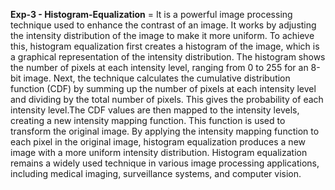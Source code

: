 **Exp-3 - Histogram-Equalization** = It is a powerful image processing technique used to enhance the contrast of an image. It works by adjusting the intensity distribution of the image to make it more uniform. To achieve this, histogram equalization first creates a histogram of the image, which is a graphical representation of the intensity distribution. The histogram shows the number of pixels at each intensity level, ranging from 0 to 255 for an 8-bit image. Next, the technique calculates the cumulative distribution function (CDF) by summing up the number of pixels at each intensity level and dividing by the total number of pixels. This gives the probability of each intensity level.The CDF values are then mapped to the intensity levels, creating a new intensity mapping function. This function is used to transform the original image. By applying the intensity mapping function to each pixel in the original image, histogram equalization produces a new image with a more uniform intensity distribution. Histogram equalization remains a widely used technique in various image processing applications, including medical imaging, surveillance systems, and computer vision.

